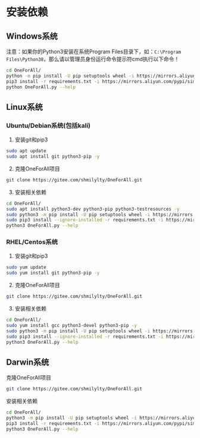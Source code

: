 # 安装依赖

## Windows系统

注意：如果你的Python3安装在系统Program Files目录下，如：`C:\Program Files\Python38`，那么请以管理员身份运行命令提示符cmd执行以下命令！

```bash
cd OneForAll/
python -m pip install -U pip setuptools wheel -i https://mirrors.aliyun.com/pypi/simple/
pip3 install -r requirements.txt -i https://mirrors.aliyun.com/pypi/simple/
python OneForAll.py --help
```

## Linux系统

### Ubuntu/Debian系统(包括kali)

1. 安装git和pip3
```bash
sudo apt update
sudo apt install git python3-pip -y
```

2. 克隆OneForAll项目
```bash
git clone https://gitee.com/shmilylty/OneForAll.git
```

3. 安装相关依赖
```bash
cd OneForAll/
sudo apt install python3-dev python3-pip python3-testresources -y
sudo python3 -m pip install -U pip setuptools wheel -i https://mirrors.aliyun.com/pypi/simple/
sudo pip3 install --ignore-installed -r requirements.txt -i https://mirrors.aliyun.com/pypi/simple/
python3 OneForAll.py --help
```

### RHEL/Centos系统

1. 安装git和pip3
```bash
sudo yum update
sudo yum install git python3-pip -y
```

2. 克隆OneForAll项目
```bash
git clone https://gitee.com/shmilylty/OneForAll.git
```

3. 安装相关依赖
```bash
cd OneForAll/
sudo yum install gcc python3-devel python3-pip -y
sudo python3 -m pip install -U pip setuptools wheel -i https://mirrors.aliyun.com/pypi/simple/
sudo pip3 install --ignore-installed -r requirements.txt -i https://mirrors.aliyun.com/pypi/simple/
python3 OneForAll.py --help
```

## Darwin系统

克隆OneForAll项目
```bash
git clone https://gitee.com/shmilylty/OneForAll.git
```

安装相关依赖
```bash
cd OneForAll/
python3 -m pip install -U pip setuptools wheel -i https://mirrors.aliyun.com/pypi/simple/
pip3 install -r requirements.txt -i https://mirrors.aliyun.com/pypi/simple/
python3 OneForAll.py --help
```
